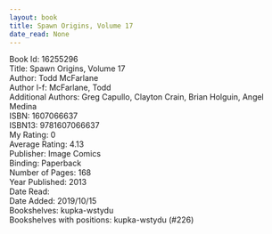 ```yaml
---
layout: book
title: Spawn Origins, Volume 17
date_read: None
---
```


Book Id: 16255296<br />
Title: Spawn Origins, Volume 17<br />
Author: Todd McFarlane<br />
Author l-f: McFarlane, Todd<br />
Additional Authors: Greg Capullo, Clayton Crain, Brian Holguin, Angel  Medina<br />
ISBN: 1607066637<br />
ISBN13: 9781607066637<br />
My Rating: 0<br />
Average Rating: 4.13<br />
Publisher: Image Comics<br />
Binding: Paperback<br />
Number of Pages: 168<br />
Year Published: 2013<br />
Date Read: <br />
Date Added: 2019/10/15<br />
Bookshelves: kupka-wstydu<br />
Bookshelves with positions: kupka-wstydu (#226)<br />

